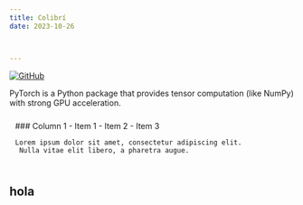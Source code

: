 ```yaml
---
title: Colibrí
date: 2023-10-26



---
```

[![GitHub](https://img.shields.io/badge/GitHub-Repository-blue?logo=github)](https://github.com/pytorch/pytorch)

PyTorch is a Python package that provides tensor computation (like NumPy) with strong GPU acceleration.


  <div style="flex: 1; padding: 10px;">
    ### Column 1
    - Item 1
    - Item 2
    - Item 3

    Lorem ipsum dolor sit amet, consectetur adipiscing elit.
     Nulla vitae elit libero, a pharetra augue.
  </div>

## hola

 

<!--more-->
